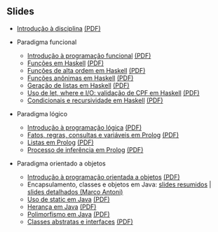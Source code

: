 Slides
------

- [Introdução à disciplina](https://docs.google.com/presentation/d/1YU6OexoXhtVoF9Ee1TDA3I4Soj8idP2hj_1e3oPow0w/edit?usp=sharing) [(PDF)](https://docs.google.com/presentation/d/1YU6OexoXhtVoF9Ee1TDA3I4Soj8idP2hj_1e3oPow0w/export/pdf)
- Paradigma funcional
   - [Introdução à programação funcional](https://docs.google.com/presentation/d/1fsgiOBp123mVJwu8Y_O-C5wpr1zgmTwFswcFLIyffUo/edit?usp=sharing) [(PDF)](https://docs.google.com/presentation/d/1fsgiOBp123mVJwu8Y_O-C5wpr1zgmTwFswcFLIyffUo/export/pdf)
   - [Funções em Haskell](https://docs.google.com/presentation/d/1radbQzSjKypFXijyhcrLbqTKUaIzRxOA2qzVDylLtiU/edit?usp=sharing) [(PDF)](https://docs.google.com/presentation/d/1radbQzSjKypFXijyhcrLbqTKUaIzRxOA2qzVDylLtiU/export/pdf)
   - [Funções de alta ordem em Haskell](https://docs.google.com/presentation/d/1UKi2vkIMiNdScn_m7CidoSBzZ9b4j1ppCSPKYYFjxIk/edit?usp=sharing) [(PDF)](https://docs.google.com/presentation/d/1UKi2vkIMiNdScn_m7CidoSBzZ9b4j1ppCSPKYYFjxIk/export/pdf)
   - [Funções anônimas em Haskell](https://docs.google.com/presentation/d/1zxqEsvCegZhxfwjjxElIkNjY-pqmLvpEnq9Mt0YBR9Y/edit?usp=sharing) [(PDF)](https://docs.google.com/presentation/d/1zxqEsvCegZhxfwjjxElIkNjY-pqmLvpEnq9Mt0YBR9Y/export/pdf)
   - [Geração de listas em Haskell](https://docs.google.com/presentation/d/14AVjYb2PCF93LEosxo8JMGep_oqVmRshU9Dzc2CvvBQ/edit?usp=sharing) [(PDF)](https://docs.google.com/presentation/d/14AVjYb2PCF93LEosxo8JMGep_oqVmRshU9Dzc2CvvBQ/export/pdf)
   - [Uso de let, where e I/O: validação de CPF em Haskell](https://docs.google.com/presentation/d/1qSTpBu_DrdSljdTteYwq5oDGkygq4SkrSV2_zOC-tbw/edit?usp=sharing) [(PDF)](https://docs.google.com/presentation/d/1qSTpBu_DrdSljdTteYwq5oDGkygq4SkrSV2_zOC-tbw/export/pdf)
   - [Condicionais e recursividade em Haskell](https://docs.google.com/presentation/d/19dlzcfDaVMIx1KKaaM4gxlrzW7zuVZe8hd8awFKvjHg/edit?usp=sharing) [(PDF)](https://docs.google.com/presentation/d/19dlzcfDaVMIx1KKaaM4gxlrzW7zuVZe8hd8awFKvjHg/export/pdf)



- Paradigma lógico
   - [Introdução à programação lógica](https://docs.google.com/presentation/d/1YfAJmPQRsDpr3V0_A9I8SaxBFKeM-TyqTvmN6XnAWHc/edit?usp=sharing) [(PDF)](https://docs.google.com/presentation/d/1YfAJmPQRsDpr3V0_A9I8SaxBFKeM-TyqTvmN6XnAWHc/export/pdf)
   - [Fatos, regras, consultas e variáveis em Prolog](https://docs.google.com/presentation/d/1VSONXQPshN0Bc-49fSI_oDCJawNpT310wEkU-3VdH9A/edit?usp=sharing) [(PDF)](https://docs.google.com/presentation/d/1VSONXQPshN0Bc-49fSI_oDCJawNpT310wEkU-3VdH9A/export/pdf)
   - [Listas em Prolog](https://docs.google.com/presentation/d/1NVpOmgzxU2RjHyuSr3wo61J7nfEosCYPBrBUsgsERNI/edit?usp=sharing) [(PDF)](https://docs.google.com/presentation/d/1NVpOmgzxU2RjHyuSr3wo61J7nfEosCYPBrBUsgsERNI/export/pdf)
   - [Processo de inferência em Prolog](https://docs.google.com/presentation/d/1YPOfpZK-gsOVCjzLwsRAk_X4MoCZK7TwL51wubNP3VU/edit?usp=sharing) [(PDF)](https://docs.google.com/presentation/d/1YPOfpZK-gsOVCjzLwsRAk_X4MoCZK7TwL51wubNP3VU/export/pdf)


- Paradigma orientado a objetos
   - [Introdução à programação orientada a objetos](https://drive.google.com/open?id=1S3Deuzbxmx71AIxZufadF7MTFq26WQ3_4ug4AtXcXi4) [(PDF)](https://docs.google.com/presentation/d/1S3Deuzbxmx71AIxZufadF7MTFq26WQ3_4ug4AtXcXi4/export/pdf)
   - Encapsulamento, classes e objetos em Java: [slides resumidos](https://drive.google.com/open?id=1gVL3iW0lVzdgd9AsydBhKV-0xmP8-zYIfx_ujlBGDR4) | [slides detalhados (Marco Antoni)](https://docs.google.com/presentation/d/1JdjZ1zvop1Y_OyR3dyYEbGhbSwpFTMPItdv95n_PgiE/edit?usp=sharing)
   - [Uso de static em Java](https://drive.google.com/open?id=1k91FdgKAtmLQAyRfXFNjb9gRRE-x4uPdvse1n1XpcKs) [(PDF)](https://docs.google.com/presentation/d/1k91FdgKAtmLQAyRfXFNjb9gRRE-x4uPdvse1n1XpcKs/export/pdf)
   - [Herança em Java](https://drive.google.com/open?id=1aOk2_Tuf37KRNUo1bvrDXFQe9o_J2PLEY19eJaZE59w) [(PDF)](https://docs.google.com/presentation/d/1aOk2_Tuf37KRNUo1bvrDXFQe9o_J2PLEY19eJaZE59w/export/pdf)
   - [Polimorfismo em Java](https://drive.google.com/open?id=1RloxoaouSMFlVk7p3phR8cUbW3AyyeU3z08i9frApZY) [(PDF)](https://docs.google.com/presentation/d/1RloxoaouSMFlVk7p3phR8cUbW3AyyeU3z08i9frApZY/export/pdf)
   - [Classes abstratas e interfaces](https://drive.google.com/open?id=1RloxoaouSMFlVk7p3phR8cUbW3AyyeU3z08i9frApZY) [(PDF)](https://docs.google.com/presentation/d/1RloxoaouSMFlVk7p3phR8cUbW3AyyeU3z08i9frApZY/export/pdf)

<!--
   - [Interfaces gráficas em Java](https://docs.google.com/presentation/d/1nwcBZscvpQDCY7xux7FaKWrSzn8VTJDKpm7mI5uoLJg/edit?usp=sharing) [(PDF)](https://docs.google.com/presentation/d/1nwcBZscvpQDCY7xux7FaKWrSzn8VTJDKpm7mI5uoLJg/export/pdf)
   - [Tratando eventos em JavaFX](https://docs.google.com/presentation/d/1T2tH7onXG6NT58PZsZsfaHkZtCBl05HuT-giPNkYf7Q/edit?usp=sharing) [(PDF)](https://docs.google.com/presentation/d/1T2tH7onXG6NT58PZsZsfaHkZtCBl05HuT-giPNkYf7Q/export/pdf)
   - [Padrão Model-View-Controller](https://docs.google.com/presentation/d/1QQVkxV3IgNUGbrAFAn4deeRvvf5m1M9OPguKnef5aec/edit?usp=sharing) [(PDF)](https://docs.google.com/presentation/d/1QQVkxV3IgNUGbrAFAn4deeRvvf5m1M9OPguKnef5aec/export/pdf)
   - [TableView em JavaFX](https://docs.google.com/presentation/d/1zXat8hYWPcZDuodOCyp6tlFRgeWLlTbbgQAOhAjtRfM/edit?usp=sharing) [(PDF)](https://docs.google.com/presentation/d/1zXat8hYWPcZDuodOCyp6tlFRgeWLlTbbgQAOhAjtRfM/export/pdf)
   - [Exceções em Java](https://docs.google.com/presentation/d/1HVoJcLVkVW8B35NGVyvynCEcG8RMjnPleHxpQyLrYwg/edit?usp=sharing) [(PDF)](https://docs.google.com/presentation/d/1HVoJcLVkVW8B35NGVyvynCEcG8RMjnPleHxpQyLrYwg/export/pdf)
- Programação concorrente
  - [Threads em Java](https://drive.google.com/file/d/1lY3Ys0k_bNgOcZCntxK7VcYKZhFEs1p6/view?usp=drivesdk)
  - [Problemas clássicos de programação concorrente](https://drive.google.com/file/d/1XoPe8UjF5Td4yBIGOsESlzMCtw9lwcvL/view?usp=drivesdk)


https://docs.google.com/presentation/d/1nTHSZMyDT0DxJpxd3nU4LPCDImgAuqvLC8XLzPibMnw/edit?usp=sharing

https://drive.google.com/open?id=10M7otpa1_Z18zxB2__zvGbCofInx_CZ5lpbX_RvOooA

https://drive.google.com/open?id=1dgMv-YJt-bQ6QBvKs4ws04kgH4XicCP851SsFP8CyJY

-->
